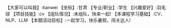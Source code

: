 【大家可以叫我】:tianwei
【坐标】:甘肃
【专业/职业】:学生
【兴趣爱好】:羽毛球
【项目技能】:cv
【组队情况】:未组队，快来一起!
【本课程学习基础】:CV、NLP、LLM
【本期活动目标】:一起学习，快乐暑假，闯关达人!